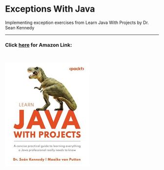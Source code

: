 # Exceptions With Java

Implementing exception exercises from Learn Java With Projects by Dr. Sean Kennedy
___

### Click [here](https://www.amazon.com/Learn-Java-Projects-everything-professional/dp/1837637180/ref=sr_1_1?crid=3H4JZKY6GSSX5&dib=eyJ2IjoiMSJ9.NrwQgmtjgVJXroYFKOuEKjmk4Q-KoFCM1dDGN9_AWQlhCwpPVDSJfS1fK8rxlxfq0ZzEBMAle1QFyERxjULdWdAuIqqvm4HafGtNNmQBcN9dDwRmOg5MxnsgOyZZeLw4EJhFvCnTp_ih1aEr6U6tQhYcGYK0B3QkxeUvt2Y5pFTmdQq6JtXOTf8H-QzEcXsdWDX4KbdakHj3R1WcXD2CS39iEv37bQRChWt7vYnqw3k.GQTRcup1lc4OJj7VvU19rU4nHU7NjBnWqEbgpTasmGs&dib_tag=se&keywords=learning+java+with+projects&qid=1728703615&sprefix=learning+java+with+projects%2Caps%2C158&sr=8-1) for Amazon Link:

<br />

![LearningWithProjects.jpg](LearningWithProjects.jpg)